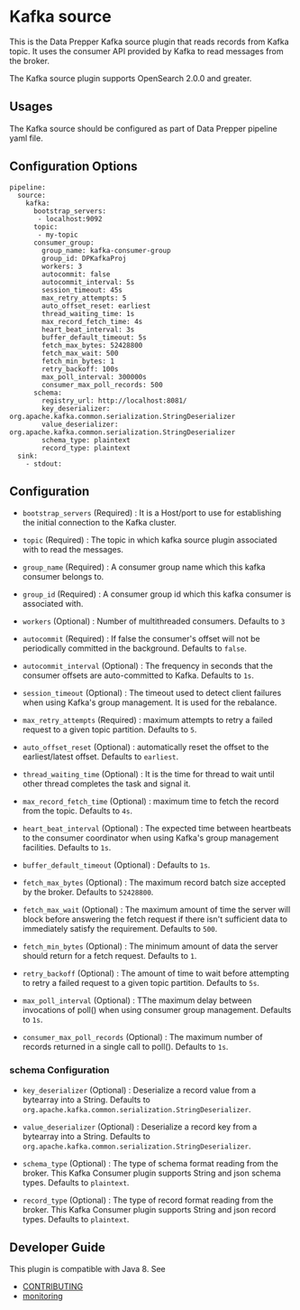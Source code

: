 # Kafka source

This is the Data Prepper Kafka source plugin that reads records from Kafka topic. It uses the consumer API provided by Kafka to read messages from the broker.

The Kafka source plugin supports OpenSearch 2.0.0 and greater.

## Usages

The Kafka source should be configured as part of Data Prepper pipeline yaml file.

## Configuration Options

```
pipeline:
  source:
    kafka:
      bootstrap_servers: 
       - localhost:9092
      topic:
       - my-topic 
      consumer_group:
        group_name: kafka-consumer-group
        group_id: DPKafkaProj
        workers: 3
        autocommit: false
        autocommit_interval: 5s
        session_timeout: 45s
        max_retry_attempts: 5
        auto_offset_reset: earliest
        thread_waiting_time: 1s
        max_record_fetch_time: 4s
        heart_beat_interval: 3s
        buffer_default_timeout: 5s
        fetch_max_bytes: 52428800
        fetch_max_wait: 500
        fetch_min_bytes: 1
        retry_backoff: 100s
        max_poll_interval: 300000s
        consumer_max_poll_records: 500
      schema:
        registry_url: http://localhost:8081/
        key_deserializer: org.apache.kafka.common.serialization.StringDeserializer 
        value_deserializer: org.apache.kafka.common.serialization.StringDeserializer
        schema_type: plaintext
        record_type: plaintext     
  sink:
    - stdout:
```

## Configuration

- `bootstrap_servers` (Required) : It is a Host/port to use for establishing the initial connection to the Kafka cluster.

- `topic` (Required) : The topic in which kafka source plugin associated with to read the messages. 

- `group_name`  (Required) : A consumer group name which this kafka consumer belongs to. 

- `group_id` (Required) : A consumer group id which this kafka consumer is associated with. 

- `workers` (Optional) : Number of multithreaded consumers. Defaults to `3`

- `autocommit` (Required) : If false the consumer's offset will not be periodically committed in the background. Defaults to `false`.

- `autocommit_interval` (Optional) : The frequency in seconds that the consumer offsets are auto-committed to Kafka. Defaults to `1s`.

- `session_timeout` (Optional) : The timeout used to detect client failures when using Kafka's group management. It is used for the rebalance.

- `max_retry_attempts` (Required) : maximum attempts to retry a failed request to a given topic partition. Defaults to `5`.

- `auto_offset_reset` (Optional) : automatically reset the offset to the earliest/latest offset. Defaults to `earliest`.

- `thread_waiting_time` (Optional) : It is the time for thread to wait until other thread completes the task and signal it.

- `max_record_fetch_time` (Optional) : maximum time to fetch the record from the topic.
Defaults to `4s`.

- `heart_beat_interval` (Optional) : The expected time between heartbeats to the consumer coordinator when using Kafka's group management facilities. Defaults to `1s`.

- `buffer_default_timeout` (Optional) :  Defaults to `1s`.

- `fetch_max_bytes` (Optional) : The maximum record batch size accepted by the broker. 
Defaults to `52428800`.

- `fetch_max_wait` (Optional) : The maximum amount of time the server will block before answering the fetch request if there isn't sufficient data to immediately satisfy the requirement. Defaults to `500`.

- `fetch_min_bytes` (Optional) : The minimum amount of data the server should return for a fetch request. Defaults to `1`.

- `retry_backoff` (Optional) : The amount of time to wait before attempting to retry a failed request to a given topic partition.  Defaults to `5s`.

- `max_poll_interval` (Optional) : TThe maximum delay between invocations of poll() when using consumer group management. Defaults to `1s`.

- `consumer_max_poll_records` (Optional) : The maximum number of records returned in a single call to poll(). Defaults to `1s`.

### <a name="schema_configuration">schema Configuration</a>

- `key_deserializer` (Optional) : Deserialize a record value from a bytearray into a String. Defaults to `org.apache.kafka.common.serialization.StringDeserializer`.

- `value_deserializer` (Optional) : Deserialize a record key from a bytearray into a String. Defaults to `org.apache.kafka.common.serialization.StringDeserializer`.

- `schema_type` (Optional) : The type of schema format reading from the broker. This Kafka Consumer plugin supports String and json schema types. Defaults to `plaintext`.

- `record_type` (Optional) : The type of record format reading from the broker. This Kafka Consumer plugin supports String and json record types. Defaults to `plaintext`.


## Developer Guide

This plugin is compatible with Java 8. See

- [CONTRIBUTING](https://github.com/opensearch-project/data-prepper/blob/main/CONTRIBUTING.md) 
- [monitoring](https://github.com/opensearch-project/data-prepper/blob/main/docs/monitoring.md)